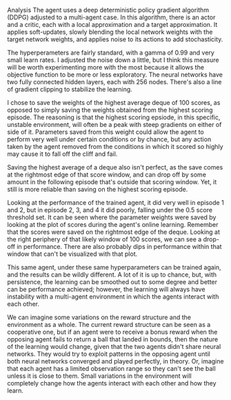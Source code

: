 Analysis
The agent uses a deep deterministic policy gradient algorithm (DDPG) adjusted to a multi-agent case. In this algorithm, 
there is an actor and a critic, each with a local approximation and a target approximation. It applies soft-updates, 
slowly blending the local network weights with the target network weights, and applies noise to its actions to add 
stochasticity.

The hyperperameters are fairly standard, with a gamma of 0.99 and very small learn rates. I adjusted the noise down a little, 
but I think this measure will be worth experimenting more with the most because it allows the objective function to be more 
or less exploratory. The neural networks have two fully connected hidden layers, each with 256 nodes. There's also a line of 
gradient clipping to stabilize the learning.

I chose to save the weights of the highest average deque of 100 scores, as opposed to simply saving the weights obtained from 
the highest scoring episode. The reasoning is that the highest scoring epsiode, in this specific, unstable environment, will 
often be a peak with steep gradients on either of side of it. Parameters saved from this weight could allow the agent to 
perform very well under certain conditions or by chance, but any action taken by the agent removed from the conditions in 
which it scored so highly may cause it to fall off the cliff and fail.

Saving the highest average of a deque also isn't perfect, as the save comes at the rightmost edge of that score window, and 
can drop off by some amount in the following episode that's outside that scoring window. Yet, it still is more reliable than 
saving on the highest scoring episode.

Looking at the performance of the trained agent, it did very well in episode 1 and 2, but in episode 2, 3, and 4 it did 
poorly, falling under the 0.5 score threshold set. It can be seen where the parameter weights were saved by looking at the 
plot of scores during the agent's online learning. Remember that the scores were saved on the rightmost edge of the deque. 
Looking at the right periphery of that likely window of 100 scores, we can see a drop-off in performance. There are also 
probably dips in performance within that window that can't be visualized with that plot.

This same agent, under these same hyperparameters can be trained again, and the results can be wildly different. A lot of it 
is up to chance, but, with persistence, the learning can be smoothed out to some degree and better can be performance 
achieved; however, the learning will always have instability with a multi-agent environment in which the agents interact with 
each other.

We can imagine some variations on the reward structure and the environment as a whole. The current reward structure can be 
seen as a cooperative one, but if an agent were to receive a bonus reward when the opposing agent fails to return a ball that 
landed in bounds, then the nature of the learning would change, given that the two agents didn't share neural networks. They 
would try to exploit patterns in the opposing agent until both neural networks converged and played perfectly, in theory. Or, 
imagine that each agent has a limited observation range so they can't see the ball unless it is close to them. Small 
variations in the environment will completely change how the agents interact with each other and how they learn.
